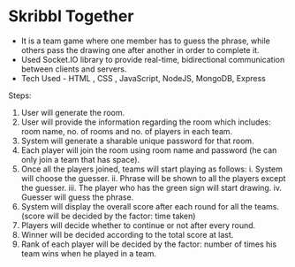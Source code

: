# Skribbl Together

* It is a team game where one member has to guess the phrase, while others
pass the drawing one after another in order to complete it.
* Used Socket.IO library to provide real-time, bidirectional communication
between clients and servers.
* Tech Used - HTML , CSS , JavaScript, NodeJS, MongoDB, Express

Steps:
1.	User will generate the room.
2.	User will provide the information regarding the room which includes: room name,  no. of rooms and no. of players in each team.
3.	System will generate a sharable unique password for that room.
4.	Each player will join the room using room name and password (he can only join a team that has space).
5.	Once all the players joined, teams will start playing as follows:
    i.	 System will choose the guesser.
    ii.	 Phrase will be shown to all the players except the guesser.
    iii. The player who has the green sign will start drawing.
    iv.	 Guesser will guess the phrase. 
6.	System will display the overall score after each round for all the teams.
(score will be decided by the factor: time taken)
7.	Players will decide whether to continue or not after every round.
8.	Winner will be decided according to the total score at last.
9.	Rank of each player will be decided by the factor: number of times his team wins when he played in a team.
